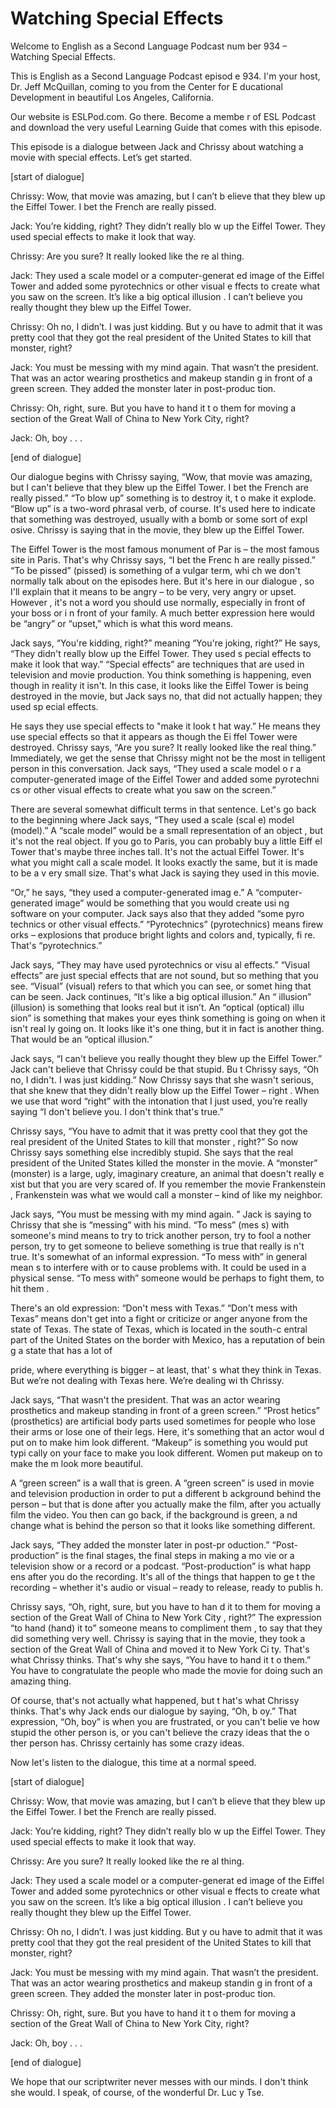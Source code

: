 # Watching Special Effects

Welcome to English as a Second Language Podcast num ber 934 – Watching Special Effects.

This is English as a Second Language Podcast episod e 934. I'm your host, Dr. Jeff McQuillan, coming to you from the Center for E ducational Development in beautiful Los Angeles, California.

Our website is ESLPod.com. Go there. Become a membe r of ESL Podcast and download the very useful Learning Guide that comes with this episode.

This episode is a dialogue between Jack and Chrissy  about watching a movie with special effects. Let’s get started.

[start of dialogue]

Chrissy: Wow, that movie was amazing, but I can’t b elieve that they blew up the Eiffel Tower. I bet the French are really pissed.

Jack: You’re kidding, right? They didn’t really blo w up the Eiffel Tower. They used special effects to make it look that way.

Chrissy: Are you sure? It really looked like the re al thing.

Jack: They used a scale model or a computer-generat ed image of the Eiffel Tower and added some pyrotechnics or other visual e ffects to create what you saw on the screen. It’s like a big optical illusion . I can’t believe you really thought they blew up the Eiffel Tower.

Chrissy: Oh no, I didn’t. I was just kidding. But y ou have to admit that it was pretty cool that they got the real president of the  United States to kill that monster, right?

Jack: You must be messing with my mind again. That wasn’t the president. That was an actor wearing prosthetics and makeup standin g in front of a green screen. They added the monster later in post-produc tion.

Chrissy: Oh, right, sure. But you have to hand it t o them for moving a section of the Great Wall of China to New York City, right?

Jack: Oh, boy . . .

 [end of dialogue]

Our dialogue begins with Chrissy saying, “Wow, that  movie was amazing, but I can't believe that they blew up the Eiffel Tower. I  bet the French are really pissed.” “To blow up” something is to destroy it, t o make it explode. “Blow up” is a two-word phrasal verb, of course. It's used here to  indicate that something was destroyed, usually with a bomb or some sort of expl osive. Chrissy is saying that in the movie, they blew up the Eiffel Tower.

The Eiffel Tower is the most famous monument of Par is – the most famous site in Paris. That's why Chrissy says, “I bet the Frenc h are really pissed.” “To be pissed” (pissed) is something of a vulgar term, whi ch we don't normally talk about on the episodes here. But it's here in our dialogue , so I'll explain that it means to be angry – to be very, very angry or upset. However , it's not a word you should use normally, especially in front of your boss or i n front of your family. A much better expression here would be “angry” or “upset,”  which is what this word means.

Jack says, “You're kidding, right?” meaning “You're  joking, right?” He says, “They didn't really blow up the Eiffel Tower. They used s pecial effects to make it look that way.” “Special effects” are techniques that are used in television and movie production. You think something is happening, even though in reality it isn't. In this case, it looks like the Eiffel Tower is being destroyed in the movie, but Jack says no, that did not actually happen; they used sp ecial effects.

He says they use special effects to "make it look t hat way.” He means they use special effects so that it appears as though the Ei ffel Tower were destroyed. Chrissy says, “Are you sure? It really looked like the real thing.” Immediately, we get the sense that Chrissy might not be the most in telligent person in this conversation. Jack says, “They used a scale model o r a computer-generated image of the Eiffel Tower and added some pyrotechni cs or other visual effects to create what you saw on the screen.”

There are several somewhat difficult terms in that sentence. Let's go back to the beginning where Jack says, “They used a scale (scal e) model (model).” A “scale model” would be a small representation of an object , but it's not the real object. If you go to Paris, you can probably buy a little Eiff el Tower that's maybe three inches tall. It's not the actual Eiffel Tower. It's  what you might call a scale model. It looks exactly the same, but it is made to be a v ery small size. That's what Jack is saying they used in this movie.

“Or,” he says, “they used a computer-generated imag e.” A “computer-generated image” would be something that you would create usi ng software on your computer. Jack says also that they added “some pyro technics or other visual effects.” “Pyrotechnics” (pyrotechnics) means firew orks – explosions that produce bright lights and colors and, typically, fi re. That's “pyrotechnics.”

Jack says, “They may have used pyrotechnics or visu al effects.” “Visual effects” are just special effects that are not sound, but so mething that you see. “Visual” (visual) refers to that which you can see, or somet hing that can be seen. Jack continues, “It's like a big optical illusion.” An “ illusion” (illusion) is something that looks real but it isn’t. An “optical (optical) illu sion” is something that makes your eyes think something is going on when it isn't real ly going on. It looks like it's one thing, but it in fact is another thing. That would be an “optical illusion.”

Jack says, “I can't believe you really thought they  blew up the Eiffel Tower.” Jack can't believe that Chrissy could be that stupid. Bu t Chrissy says, “Oh no, I didn't. I was just kidding.” Now Chrissy says that she wasn't  serious, that she knew that they didn't really blow up the Eiffel Tower – right . When we use that word “right” with the intonation that I just used, you’re really  saying “I don't believe you. I don't think that's true.”

Chrissy says, “You have to admit that it was pretty  cool that they got the real president of the United States to kill that monster , right?” So now Chrissy says something else incredibly stupid. She says that the  real president of the United States killed the monster in the movie. A “monster”  (monster) is a large, ugly, imaginary creature, an animal that doesn't really e xist but that you are very scared of. If you remember the movie Frankenstein , Frankenstein was what we would call a monster – kind of like my neighbor.

Jack says, “You must be messing with my mind again. ” Jack is saying to Chrissy that she is “messing” with his mind. “To mess” (mes s) with someone's mind means to try to trick another person, try to fool a nother person, try to get someone to believe something is true that really is n't true. It's somewhat of an informal expression. “To mess with” in general mean s to interfere with or to cause problems with. It could be used in a physical  sense. “To mess with” someone would be perhaps to fight them, to hit them .

There's an old expression: “Don't mess with Texas.”  “Don't mess with Texas” means don't get into a fight or criticize or anger anyone from the state of Texas. The state of Texas, which is located in the south-c entral part of the United States on the border with Mexico, has a reputation of bein g a state that has a lot of

pride, where everything is bigger – at least, that' s what they think in Texas. But we’re not dealing with Texas here. We’re dealing wi th Chrissy.

Jack says, “That wasn't the president. That was an actor wearing prosthetics and makeup standing in front of a green screen.” “Prost hetics” (prosthetics) are artificial body parts used sometimes for people who  lose their arms or lose one of their legs. Here, it's something that an actor woul d put on to make him look different. “Makeup” is something you would put typi cally on your face to make you look different. Women put makeup on to make the m look more beautiful.

A “green screen” is a wall that is green. A “green screen” is used in movie and television production in order to put a different b ackground behind the person – but that is done after you actually make the film, after you actually film the video. You then can go back, if the background is green, a nd change what is behind the person so that it looks like something different.

Jack says, “They added the monster later in post-pr oduction.” “Post-production” is the final stages, the final steps in making a mo vie or a television show or a record or a podcast. “Post-production” is what happ ens after you do the recording. It's all of the things that happen to ge t the recording – whether it's audio or visual – ready to release, ready to publis h.

Chrissy says, “Oh, right, sure, but you have to han d it to them for moving a section of the Great Wall of China to New York City , right?” The expression “to hand (hand) it to” someone means to compliment them , to say that they did something very well. Chrissy is saying that in the movie, they took a section of the Great Wall of China and moved it to New York Ci ty. That's what Chrissy thinks. That's why she says, “You have to hand it t o them.” You have to congratulate the people who made the movie for doing such an amazing thing.

Of course, that's not actually what happened, but t hat's what Chrissy thinks. That's why Jack ends our dialogue by saying, “Oh, b oy.” That expression, “Oh, boy” is when you are frustrated, or you can't belie ve how stupid the other person is, or you can't believe the crazy ideas that the o ther person has. Chrissy certainly has some crazy ideas.

Now let's listen to the dialogue, this time at a normal speed.

[start of dialogue]

Chrissy: Wow, that movie was amazing, but I can’t b elieve that they blew up the Eiffel Tower. I bet the French are really pissed.

 Jack: You’re kidding, right? They didn’t really blo w up the Eiffel Tower. They used special effects to make it look that way.

Chrissy: Are you sure? It really looked like the re al thing.

Jack: They used a scale model or a computer-generat ed image of the Eiffel Tower and added some pyrotechnics or other visual e ffects to create what you saw on the screen. It’s like a big optical illusion . I can’t believe you really thought they blew up the Eiffel Tower.

Chrissy: Oh no, I didn’t. I was just kidding. But y ou have to admit that it was pretty cool that they got the real president of the  United States to kill that monster, right?

Jack: You must be messing with my mind again. That wasn’t the president. That was an actor wearing prosthetics and makeup standin g in front of a green screen. They added the monster later in post-produc tion.

Chrissy: Oh, right, sure. But you have to hand it t o them for moving a section of the Great Wall of China to New York City, right?

Jack: Oh, boy . . .

[end of dialogue]

We hope that our scriptwriter never messes with our  minds. I don't think she would. I speak, of course, of the wonderful Dr. Luc y Tse.

